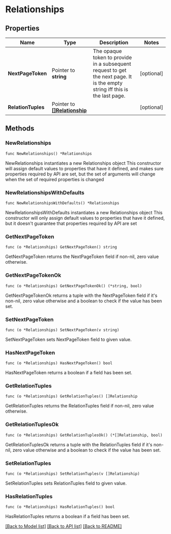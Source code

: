 # Relationships

## Properties

Name | Type | Description | Notes
------------ | ------------- | ------------- | -------------
**NextPageToken** | Pointer to **string** | The opaque token to provide in a subsequent request to get the next page. It is the empty string iff this is the last page. | [optional] 
**RelationTuples** | Pointer to [**[]Relationship**](Relationship.md) |  | [optional] 

## Methods

### NewRelationships

`func NewRelationships() *Relationships`

NewRelationships instantiates a new Relationships object
This constructor will assign default values to properties that have it defined,
and makes sure properties required by API are set, but the set of arguments
will change when the set of required properties is changed

### NewRelationshipsWithDefaults

`func NewRelationshipsWithDefaults() *Relationships`

NewRelationshipsWithDefaults instantiates a new Relationships object
This constructor will only assign default values to properties that have it defined,
but it doesn't guarantee that properties required by API are set

### GetNextPageToken

`func (o *Relationships) GetNextPageToken() string`

GetNextPageToken returns the NextPageToken field if non-nil, zero value otherwise.

### GetNextPageTokenOk

`func (o *Relationships) GetNextPageTokenOk() (*string, bool)`

GetNextPageTokenOk returns a tuple with the NextPageToken field if it's non-nil, zero value otherwise
and a boolean to check if the value has been set.

### SetNextPageToken

`func (o *Relationships) SetNextPageToken(v string)`

SetNextPageToken sets NextPageToken field to given value.

### HasNextPageToken

`func (o *Relationships) HasNextPageToken() bool`

HasNextPageToken returns a boolean if a field has been set.

### GetRelationTuples

`func (o *Relationships) GetRelationTuples() []Relationship`

GetRelationTuples returns the RelationTuples field if non-nil, zero value otherwise.

### GetRelationTuplesOk

`func (o *Relationships) GetRelationTuplesOk() (*[]Relationship, bool)`

GetRelationTuplesOk returns a tuple with the RelationTuples field if it's non-nil, zero value otherwise
and a boolean to check if the value has been set.

### SetRelationTuples

`func (o *Relationships) SetRelationTuples(v []Relationship)`

SetRelationTuples sets RelationTuples field to given value.

### HasRelationTuples

`func (o *Relationships) HasRelationTuples() bool`

HasRelationTuples returns a boolean if a field has been set.


[[Back to Model list]](../README.md#documentation-for-models) [[Back to API list]](../README.md#documentation-for-api-endpoints) [[Back to README]](../README.md)


